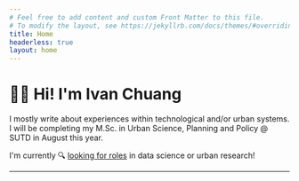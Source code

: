 ```yaml
---
# Feel free to add content and custom Front Matter to this file.
# To modify the layout, see https://jekyllrb.com/docs/themes/#overriding-theme-defaults
title: Home
headerless: true
layout: home
---
```


# 👋🏼 Hi! I'm Ivan Chuang

I mostly write about experiences within technological and/or urban systems. I will be completing my M.Sc. in Urban Science, Planning and Policy @ SUTD in August this year. 

I'm currently 🔍 [looking for roles](https://www.linkedin.com/in/vnck/) in data science or urban research!

---
